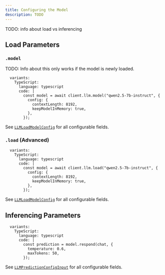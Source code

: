 ```yaml
---
title: Configuring the Model
description: TODO
---
```


TODO: info about load vs inferencing

## Load Parameters

### `.model`

TODO: Info about this only works if the model is newly loaded.

```lms_code_snippet
  variants:
    TypeScript:
      language: typescript
      code: |
        const model = await client.llm.model("qwen2.5-7b-instruct", {
          config: {
            contextLength: 8192,
            keepModelInMemory: true,
          },
        });
```

See [`LLMLoadModelConfig`](./../api-reference/llm-load-model-config) for all configurable fields.

### `.load` (Advanced)

```lms_code_snippet
  variants:
    TypeScript:
      language: typescript
      code: |
        const model = await client.llm.load("qwen2.5-7b-instruct", {
          config: {
            contextLength: 8192,
            keepModelInMemory: true,
          },
        });
```

See [`LLMLoadModelConfig`](./../api-reference/llm-load-model-config) for all configurable fields.

## Inferencing Parameters

```lms_code_snippet
  variants:
    TypeScript:
      language: typescript
      code: |
        const prediction = model.respond(chat, {
          temperature: 0.6,
          maxTokens: 50,
        });
```

See [`LLMPredictionConfigInput`](./../api-reference/llm-prediction-config-input) for all configurable fields.
